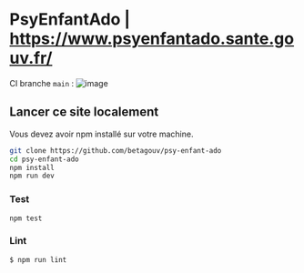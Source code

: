 # PsyEnfantAdo | https://www.psyenfantado.sante.gouv.fr/
CI branche `main` :  ![image](https://github.com/betagouv/psy-enfant-ado/workflows/Node.js%20CI/badge.svg)

## Lancer ce site localement
Vous devez avoir npm installé sur votre machine.

```bash
git clone https://github.com/betagouv/psy-enfant-ado
cd psy-enfant-ado
npm install
npm run dev
```

### Test
```
npm test
```

### Lint

    $ npm run lint

